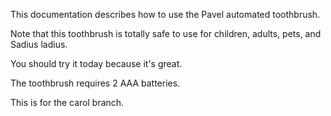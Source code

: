 This documentation describes how to use the Pavel automated toothbrush.

Note that this toothbrush is totally safe to use for children, adults, pets, and Sadius ladius.

You should try it today because it's great.

The toothbrush requires 2 AAA batteries.

This is for the carol branch.